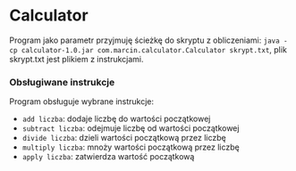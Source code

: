 # Calculator

Program jako parametr przyjmuję ścieżkę do skryptu z obliczeniami:
`java -cp calculator-1.0.jar com.marcin.calculator.Calculator skrypt.txt`, plik skrypt.txt jest plikiem z instrukcjami.

### Obsługiwane instrukcje

Program obsługuje wybrane instrukcje:
- `add liczba`: dodaje liczbę do wartości początkowej
- `subtract liczba`: odejmuje liczbę od wartości początkowej
- `divide liczba`: dzieli wartości początkową przez liczbę
- `multiply liczba`: mnoży wartości początkową przez liczbę
- `apply liczba`: zatwierdza wartość początkową